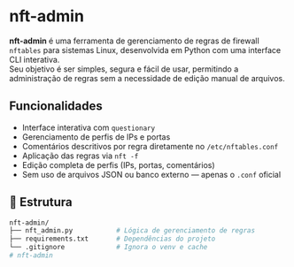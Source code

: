 # nft-admin

**nft-admin** é uma ferramenta de gerenciamento de regras de firewall `nftables` para sistemas Linux, desenvolvida em Python com uma interface CLI interativa.  
Seu objetivo é ser simples, segura e fácil de usar, permitindo a administração de regras sem a necessidade de edição manual de arquivos.

## Funcionalidades

- Interface interativa com `questionary`
- Gerenciamento de perfis de IPs e portas
- Comentários descritivos por regra diretamente no `/etc/nftables.conf`
- Aplicação das regras via `nft -f`
- Edição completa de perfis (IPs, portas, comentários)
- Sem uso de arquivos JSON ou banco externo — apenas o `.conf` oficial

## 📂 Estrutura

```bash
nft-admin/
├── nft_admin.py           # Lógica de gerenciamento de regras
├── requirements.txt       # Dependências do projeto
└── .gitignore             # Ignora o venv e cache
# nft-admin
